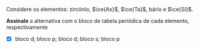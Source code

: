Considere os elementos: zircônio, $\ce{As}$, $\ce{Ta}$, bário e $\ce{Si}$.

**Assinale** a alternativa com o bloco de tabela periódica de cada elemento, respectivamente

- [x] bloco d; bloco p; bloco d; bloco s; bloco p
